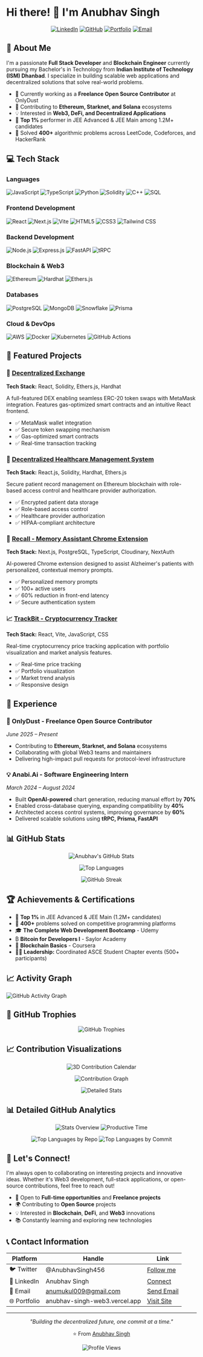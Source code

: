 # Hi there! 👋 I'm Anubhav Singh

<div align="center">
  
[![LinkedIn](https://img.shields.io/badge/LinkedIn-0077B5?style=for-the-badge&logo=linkedin&logoColor=white)](https://www.linkedin.com/in/anubhav-singh-b0658b372/)
[![GitHub](https://img.shields.io/badge/GitHub-100000?style=for-the-badge&logo=github&logoColor=white)](https://github.com/anumukul)
[![Portfolio](https://img.shields.io/badge/Portfolio-FF5722?style=for-the-badge&logo=todoist&logoColor=white)](https://anubhav-singh-web3.vercel.app)
[![Email](https://img.shields.io/badge/Email-D14836?style=for-the-badge&logo=gmail&logoColor=white)](mailto:anumukul009@gmail.com)

</div>

## 🚀 About Me

I'm a passionate **Full Stack Developer** and **Blockchain Engineer** currently pursuing my Bachelor's in Technology from **Indian Institute of Technology (ISM) Dhanbad**. I specialize in building scalable web applications and decentralized solutions that solve real-world problems.

- 🔭 Currently working as a **Freelance Open Source Contributor** at OnlyDust
- 🌱 Contributing to **Ethereum, Starknet, and Solana** ecosystems
- 💡 Interested in **Web3, DeFi, and Decentralized Applications**
- 🎯 **Top 1%** performer in JEE Advanced & JEE Main among 1.2M+ candidates
- 🧩 Solved **400+** algorithmic problems across LeetCode, Codeforces, and HackerRank

## 💻 Tech Stack

### Languages
![JavaScript](https://img.shields.io/badge/JavaScript-F7DF1E?style=flat&logo=javascript&logoColor=black)
![TypeScript](https://img.shields.io/badge/TypeScript-007ACC?style=flat&logo=typescript&logoColor=white)
![Python](https://img.shields.io/badge/Python-14354C?style=flat&logo=python&logoColor=white)
![Solidity](https://img.shields.io/badge/Solidity-363636?style=flat&logo=solidity&logoColor=white)
![C++](https://img.shields.io/badge/C++-00599C?style=flat&logo=c%2B%2B&logoColor=white)
![SQL](https://img.shields.io/badge/MySQL-005C84?style=flat&logo=mysql&logoColor=white)

### Frontend Development
![React](https://img.shields.io/badge/React-20232A?style=flat&logo=react&logoColor=61DAFB)
![Next.js](https://img.shields.io/badge/Next.js-000000?style=flat&logo=next.js&logoColor=white)
![Vite](https://img.shields.io/badge/Vite-646CFF?style=flat&logo=vite&logoColor=white)
![HTML5](https://img.shields.io/badge/HTML5-E34F26?style=flat&logo=html5&logoColor=white)
![CSS3](https://img.shields.io/badge/CSS3-1572B6?style=flat&logo=css3&logoColor=white)
![Tailwind CSS](https://img.shields.io/badge/Tailwind_CSS-38B2AC?style=flat&logo=tailwind-css&logoColor=white)

### Backend Development
![Node.js](https://img.shields.io/badge/Node.js-43853D?style=flat&logo=node.js&logoColor=white)
![Express.js](https://img.shields.io/badge/Express.js-404D59?style=flat&logo=express&logoColor=white)
![FastAPI](https://img.shields.io/badge/FastAPI-005571?style=flat&logo=fastapi&logoColor=white)
![tRPC](https://img.shields.io/badge/tRPC-2596BE?style=flat&logo=trpc&logoColor=white)

### Blockchain & Web3
![Ethereum](https://img.shields.io/badge/Ethereum-3C3C3D?style=flat&logo=ethereum&logoColor=white)
![Hardhat](https://img.shields.io/badge/Hardhat-FFF100?style=flat&logo=hardhat&logoColor=black)
![Ethers.js](https://img.shields.io/badge/Ethers.js-2535A0?style=flat&logo=ethereum&logoColor=white)

### Databases
![PostgreSQL](https://img.shields.io/badge/PostgreSQL-316192?style=flat&logo=postgresql&logoColor=white)
![MongoDB](https://img.shields.io/badge/MongoDB-4EA94B?style=flat&logo=mongodb&logoColor=white)
![Snowflake](https://img.shields.io/badge/Snowflake-29B5E8?style=flat&logo=snowflake&logoColor=white)
![Prisma](https://img.shields.io/badge/Prisma-3982CE?style=flat&logo=Prisma&logoColor=white)

### Cloud & DevOps
![AWS](https://img.shields.io/badge/Amazon_AWS-232F3E?style=flat&logo=amazon-aws&logoColor=white)
![Docker](https://img.shields.io/badge/Docker-2496ED?style=flat&logo=docker&logoColor=white)
![Kubernetes](https://img.shields.io/badge/Kubernetes-326ce5?style=flat&logo=kubernetes&logoColor=white)
![GitHub Actions](https://img.shields.io/badge/GitHub_Actions-2088FF?style=flat&logo=github-actions&logoColor=white)

## 🌟 Featured Projects

### 🔗 [Decentralized Exchange](https://github.com/anumukul/Decentralized-Exchange)
**Tech Stack:** React, Solidity, Ethers.js, Hardhat

A full-featured DEX enabling seamless ERC-20 token swaps with MetaMask integration. Features gas-optimized smart contracts and an intuitive React frontend.

- ✅ MetaMask wallet integration
- ✅ Secure token swapping mechanism
- ✅ Gas-optimized smart contracts
- ✅ Real-time transaction tracking

### 🏥 [Decentralized Healthcare Management System](https://github.com/anumukul/healthCare-Dapp)
**Tech Stack:** React.js, Solidity, Hardhat, Ethers.js

Secure patient record management on Ethereum blockchain with role-based access control and healthcare provider authorization.

- ✅ Encrypted patient data storage
- ✅ Role-based access control
- ✅ Healthcare provider authorization
- ✅ HIPAA-compliant architecture

### 💼 [Recall - Memory Assistant Chrome Extension](https://github.com/anumukul/recall)
**Tech Stack:** Next.js, PostgreSQL, TypeScript, Cloudinary, NextAuth

AI-powered Chrome extension designed to assist Alzheimer's patients with personalized, contextual memory prompts.

- ✅ Personalized memory prompts
- ✅ 100+ active users
- ✅ 60% reduction in front-end latency
- ✅ Secure authentication system

### 📈 [TrackBit - Cryptocurrency Tracker](https://github.com/anumukul/TrackBit)
**Tech Stack:** React, Vite, JavaScript, CSS

Real-time cryptocurrency price tracking application with portfolio visualization and market analysis features.

- ✅ Real-time price tracking
- ✅ Portfolio visualization
- ✅ Market trend analysis
- ✅ Responsive design

## 💼 Experience

### 🚀 OnlyDust - Freelance Open Source Contributor
*June 2025 – Present*
- Contributing to **Ethereum, Starknet, and Solana** ecosystems
- Collaborating with global Web3 teams and maintainers
- Delivering high-impact pull requests for protocol-level infrastructure

### 💡 Anabi.Ai - Software Engineering Intern
*March 2024 – August 2024*
- Built **OpenAI-powered** chart generation, reducing manual effort by **70%**
- Enabled cross-database querying, expanding compatibility by **40%**
- Architected access control systems, improving governance by **60%**
- Delivered scalable solutions using **tRPC, Prisma, FastAPI**

## 📊 GitHub Stats

<div align="center">

![Anubhav's GitHub Stats](https://github-readme-stats.vercel.app/api?username=anumukul&show_icons=true&theme=radical&hide_border=true&count_private=true)

![Top Languages](https://github-readme-stats.vercel.app/api/top-langs/?username=anumukul&layout=compact&theme=radical&hide_border=true&langs_count=8)

![GitHub Streak](https://streak-stats.demolab.com/?user=anumukul&theme=radical&hide_border=true)

</div>

## 🏆 Achievements & Certifications

- 🥇 **Top 1%** in JEE Advanced & JEE Main (1.2M+ candidates)
- 🧩 **400+** problems solved on competitive programming platforms
- 🎓 **The Complete Web Development Bootcamp** - Udemy
- ₿ **Bitcoin for Developers I** - Saylor Academy
- 🔗 **Blockchain Basics** - Coursera
- 👨‍💼 **Leadership:** Coordinated ASCE Student Chapter events (500+ participants)

## 📈 Activity Graph

![GitHub Activity Graph](https://github-readme-activity-graph.vercel.app/graph?username=anumukul&theme=react-dark&hide_border=true&area=true&point=false)

## 🏅 GitHub Trophies

<div align="center">

![GitHub Trophies](https://github-profile-trophy.vercel.app/?username=anumukul&theme=radical&no-frame=true&no-bg=false&margin-w=4&row=2&column=4)

</div>

## 📈 Contribution Visualizations

<div align="center">

<!-- 3D Contribution Calendar -->
![3D Contribution Calendar](https://github.com/anumukul/anumukul/blob/output/github-contribution-grid-snake-dark.svg)

<!-- Alternative Contribution Graph -->
![Contribution Graph](https://github-readme-stats.vercel.app/api?username=anumukul&show_icons=true&theme=radical&hide_border=true&include_all_commits=true&count_private=true&line_height=20)

<!-- Detailed Language Stats -->
![Detailed Stats](https://github-profile-summary-cards.vercel.app/api/cards/profile-details?username=anumukul&theme=radical)

</div>

## 📊 Detailed GitHub Analytics

<div align="center">

![Stats Overview](https://github-profile-summary-cards.vercel.app/api/cards/stats?username=anumukul&theme=radical)
![Productive Time](https://github-profile-summary-cards.vercel.app/api/cards/productive-time?username=anumukul&theme=radical&utcOffset=5.5)

![Top Languages by Repo](https://github-profile-summary-cards.vercel.app/api/cards/repos-per-language?username=anumukul&theme=radical)
![Top Languages by Commit](https://github-profile-summary-cards.vercel.app/api/cards/most-commit-language?username=anumukul&theme=radical)

</div>

## 🤝 Let's Connect!

I'm always open to collaborating on interesting projects and innovative ideas. Whether it's Web3 development, full-stack applications, or open-source contributions, feel free to reach out!

- 💼 Open to **Full-time opportunities** and **Freelance projects**
- 🌍 Contributing to **Open Source** projects
- 💡 Interested in **Blockchain**, **DeFi**, and **Web3** innovations
- 📚 Constantly learning and exploring new technologies

## 📞 Contact Information

<div align="center">

| Platform | Handle | Link |
|----------|--------|------|
| 🐦 Twitter | @AnubhavSingh456 | [Follow me](https://x.com/AnubhavSingh456) |
| 💼 LinkedIn | Anubhav Singh | [Connect](https://www.linkedin.com/in/anubhav-singh-b0658b372/) |
| 📧 Email | anumukul009@gmail.com | [Send Email](mailto:anumukul009@gmail.com) |
| 🌐 Portfolio | anubhav-singh-web3.vercel.app | [Visit Site](https://anubhav-singh-web3.vercel.app) |

</div>

---

<div align="center">
  
*"Building the decentralized future, one commit at a time."*

⭐️ From [Anubhav Singh](https://github.com/anumukul)

![Profile Views](https://komarev.com/ghpvc/?username=anumukul&color=brightgreen&style=flat-square&label=Profile+Views)

</div>

